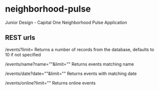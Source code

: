 # neighborhood-pulse
Junior Design - Capital One Neighborhood Pulse Application


## REST urls

/events?limit= Returns a number of records from the database, defaults to 10 if not specified

/events/name?name=""&limit="" Returns events matching name

/events/date?date=""&limit="" Returns events with matching date

/events/online?limit="" Returns online events
